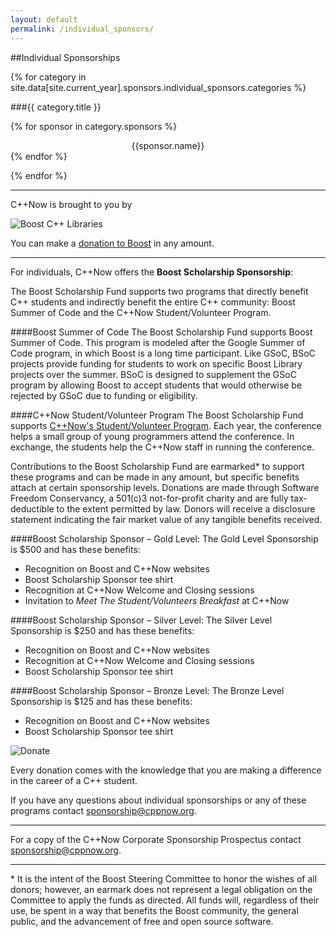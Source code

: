 ```yaml
---
layout: default
permalink: /individual_sponsors/
---
```


<style>
    img[alt=Donate]
    {
        display: block;
        margin-left: auto;
        margin-right: auto;
    }

    img[alt="Boost C++ Libraries"]
    {
        display: block;
        margin-left: auto;
        margin-right: auto;
    }

    div.sponsor_name
    {
        text-align: center;
    }

    h3
    {
        text-align: center;
    }

    h3
    {
        text-align: center;
    }

    h4
    {
        font-weight: bold;
    }

    div.sponsor_name
    {
        text-align: center;
    }

</style>

##Individual Sponsorships

{% for category in site.data[site.current_year].sponsors.individual_sponsors.categories %}

###{{ category.title }}
    
{% for sponsor in category.sponsors %}
<div class="sponsor_name">{{sponsor.name}}</div>
{% endfor %}

{% endfor %}
    


***


C++Now is brought to you by

![Boost C++ Libraries]({{site.baseurl}}/images/boost.png)


You can make a [donation to Boost](http://www.boost.org/donate/) in any amount.



***


For individuals, C++Now offers the **Boost Scholarship Sponsorship**:


The Boost Scholarship Fund supports two programs that directly benefit C++ students and indirectly benefit the entire C++ community: Boost Summer of Code and the C++Now Student/Volunteer Program.

####Boost Summer of Code
The Boost Scholarship Fund supports Boost Summer of Code. This program is modeled after the Google Summer of Code program, in which Boost is a long time participant. Like GSoC, BSoC projects provide funding for students to work on specific Boost Library projects over the summer. BSoC is designed to supplement the GSoC program by allowing Boost to accept students that would otherwise be rejected by GSoC due to funding or eligibility.

####C++Now Student/Volunteer Program
The Boost Scholarship Fund supports [C++Now's Student/Volunteer Program]({{site.baseurl}}/student_volunteer_program/). Each year, the conference helps a small group of young programmers attend the conference. In exchange, the students help the C++Now staff in running the conference.


Contributions to the Boost Scholarship Fund are earmarked\* to support these programs and can be made in any amount, but specific benefits attach at certain sponsorship levels. Donations are made through Software Freedom Conservancy, a 501(c)3 not-for-profit charity and are fully tax-deductible to the extent permitted by law. Donors will receive a disclosure statement indicating the fair market value of any tangible benefits received.

####Boost Scholarship Sponsor – Gold Level:
The Gold Level Sponsorship is $500 and has these benefits:

* Recognition on Boost and C++Now websites
* Boost Scholarship Sponsor tee shirt 
* Recognition at C++Now Welcome and Closing sessions 
* Invitation to *Meet The Student/Volunteers Breakfast* at C++Now

####Boost Scholarship Sponsor – Silver Level:
The Silver Level Sponsorship is $250 and has these benefits:

* Recognition on Boost and C++Now websites
* Recognition at C++Now Welcome and Closing sessions 
* Boost Scholarship Sponsor tee shirt

####Boost Scholarship Sponsor – Bronze Level:
The Bronze Level Sponsorship is $125 and has these benefits:

* Recognition on Boost and C++Now websites
* Boost Scholarship Sponsor tee shirt



![Donate](https://www.paypalobjects.com/en_US/i/btn/btn_donateCC_LG.gif)



Every donation comes with the knowledge that you are making a difference in the career of a C++ student.


If you have any questions about individual sponsorships or any of these programs contact [sponsorship@cppnow.org](mailto:sponsorship@cppnow.org?Subject=C++Now%20Sponsorship).


***


For a copy of the C++Now Corporate Sponsorship Prospectus contact [sponsorship@cppnow.org](mailto:sponsorship@cppnow.org?Subject=C++Now%20Sponsorship).


***


\* It is the intent of the Boost Steering Committee to honor the wishes of all donors; however, an earmark does not represent a legal obligation on the Committee to apply the funds as directed. All funds will, regardless of their use, be spent in a way that benefits the Boost community, the general public, and the advancement of free and open source software.
